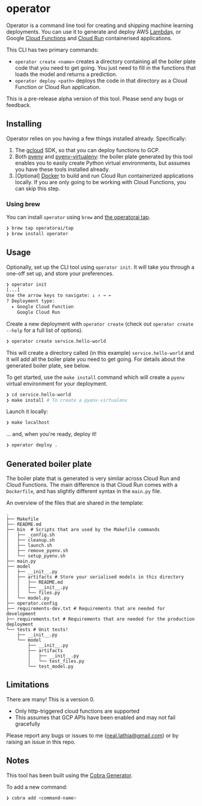 # operator

Operator is a command line tool for creating and shipping machine learning deployments. You can use it to generate and deploy AWS [Lambda](https://aws.amazon.com/lambda/)s, or Google [Cloud Functions](https://cloud.google.com/functions) and [Cloud Run](https://cloud.google.com/run) containerised applications.

This CLI has two primary commands:

* `operator create <name>` creates a directory containing all the boiler plate code that you need to get going. You just need to fill in the functions that loads the model and returns a prediction.
* `operator deploy <path>` deploys the code in that directory as a Cloud Function or Cloud Run application. 

This is a pre-release alpha version of this tool. Please send any bugs or feedback.

## Installing

Operator relies on you having a few things installed already. Specifically:

1. The [gcloud](https://cloud.google.com/sdk/gcloud) SDK, so that you can deploy functions to GCP.
2. Both [pyenv](https://github.com/pyenv/pyenv) and [pyenv-virtualenv](https://github.com/pyenv/pyenv-virtualenv): the boiler plate generated by this tool enables you to easily create Python virtual environments, but assumes you have these tools installed already.
3. [Optional] [Docker](https://docs.docker.com/get-docker/) to build and run Cloud Run containerized applications locally. If you are only going to be working with Cloud Functions, you can skip this step.

### Using brew

You can install `operator` using `brew` and [the operatorai tap](https://github.com/operatorai/homebrew-tap).

```bash
❯ brew tap operatorai/tap
❯ brew install operator
```

## Usage

Optionally, set up the CLI tool using `operator init`. It will take you through a one-off set up, and store your preferences.

```bash
❯ operator init
[...]
Use the arrow keys to navigate: ↓ ↑ → ← 
? Deployment type: 
  ▸ Google Cloud Function
    Google Cloud Run
```

Create a new deployment with `operator create` (check out `operator create --help` for a full list of options).

```bash
❯ operator create service.hello-world
```

This will create a directory called (in this example) `service.hello-world` and it will add all the boiler plate you need to get going. For details about the generated boiler plate, see below.

To get started, use the `make install` command which will create a `pyenv` virtual environment for your deployment.

```bash
❯ cd service.hello-world
❯ make install # To create a pyenv-virtualenv
```

Launch it locally:

```bash
❯ make localhost
```

... and, when you're ready, deploy it!

```bash
❯ operator deploy .
```

## Generated boiler plate

The boiler plate that is generated is very similar across Cloud Run and Cloud Functions. The main difference is that Cloud Run comes with a `Dockerfile`, and has slightly different syntax in the `main.py` file.

An overview of the files that are shared in the template:

```
.
├── Makefile
├── README.md
├── bin  # Scripts that are used by the Makefile commands
│   ├── _config.sh
│   ├── cleanup.sh
│   ├── launch.sh
│   ├── remove_pyenv.sh
│   └── setup_pyenv.sh
├── main.py
├── model
│   ├── __init__.py
│   ├── artifacts # Store your serialised models in this directory
│   │   ├── README.md
│   │   ├── __init__.py
│   │   └── files.py
│   └── model.py
├── operator.config
├── requirements-dev.txt # Requirements that are needed for development
├── requirements.txt # Requirements that are needed for the production deployment
└── tests # Unit tests!
    ├── __init__.py
    └── model
        ├── __init__.py
        ├── artifacts
        │   ├── __init__.py
        │   └── test_files.py
        └── test_model.py
```

## Limitations

There are many! This is a version 0.

* Only http-triggered cloud functions are supported
* This assumes that GCP APIs have been enabled and may not fail gracefully

Please report any bugs or issues to me (neal.lathia@gmail.com) or by raising an issue in this repo.

## Notes

This tool has been built using the [Cobra Generator](https://github.com/spf13/cobra/blob/master/cobra/README.md#cobra-generator).

To add a new command:

```bash
❯ cobra add <command-name>
```
